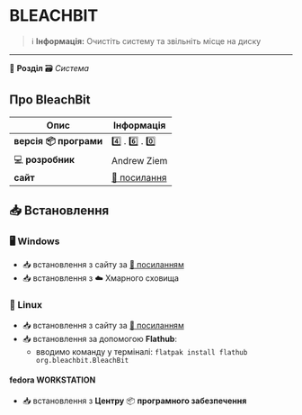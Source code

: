 # BLEACHBIT


> :information_source: **Інформація:** Очистіть систему та звільніть місце на диску

---

:open_file_folder: **Розділ** :card_file_box: *Система*

## Про BleachBit

| Опис | Інформація |
| ---- | ---------- |
| **версія :package: програми** | :four: . :six: . :zero: |
| :computer: **розробник** | Andrew Ziem |
| **сайт** | [:link: посилання](https://www.bleachbit.org/) |

## :inbox_tray: Встановлення

### :desktop_computer: Windows

- :inbox_tray: встановлення з сайту за [:link: посиланням](https://www.bleachbit.org/download/windows)
- :inbox_tray: встановлення з :cloud: Хмарного сховища

### :penguin: Linux

- :inbox_tray: встановлення з сайту за [:link: посиланням](https://www.bleachbit.org/download/linux)
- :inbox_tray: встановлення за допомогою **Flathub**:
  - вводимо команду у терміналі: `flatpak install flathub org.bleachbit.BleachBit`

#### fedora WORKSTATION

- :inbox_tray: встановлення з **Центру** :package: **програмного забезпечення**
